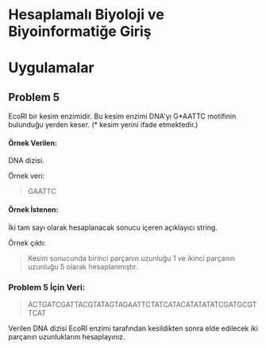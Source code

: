 
# Hesaplamalı Biyoloji ve Biyoinformatiğe Giriş
# Uygulamalar

## Problem 5

EcoRI bir kesim enzimidir. Bu kesim enzimi DNA'yı G\*AATTC motifinin bulunduğu yerden keser. (\* kesim yerini ifade etmektedir.)

#### Örnek Verilen:

DNA dizisi.

Örnek veri: 

> GAATTC

#### Örnek İstenen:

İki tam sayı olarak hesaplanacak sonucu içeren açıklayıcı string.

Örnek çıktı:

> Kesim sonucunda birinci parçanın uzunluğu 1 ve ikinci parçanın uzunluğu 5 olarak hesaplanmıştır.

### Problem 5 İçin Veri:

> ACTGATCGATTACGTATAGTAGAATTCTATCATACATATATATCGATGCGTTCAT

Verilen DNA dizisi EcoRI enzimi tarafından kesildikten sonra elde edilecek iki parçanın uzunluklarını hesaplayınız.
